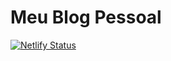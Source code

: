# Meu Blog Pessoal



[![Netlify Status](https://api.netlify.com/api/v1/badges/27c00bb8-c5ef-43f9-8545-4ba4dc9b06fa/deploy-status)](https://app.netlify.com/sites/testeblog123/deploys)
